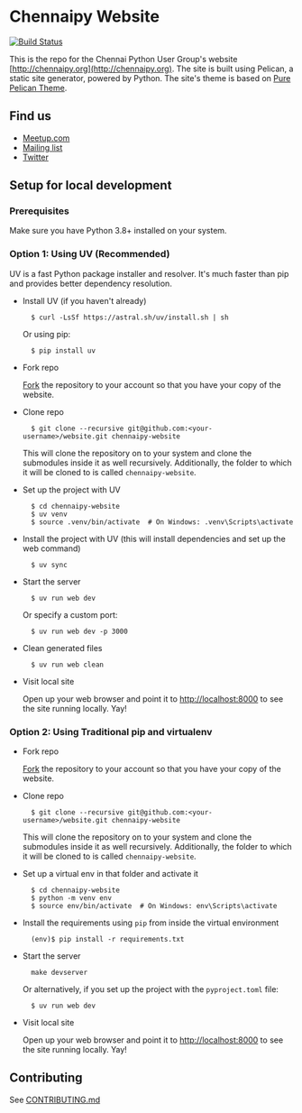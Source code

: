 # Chennaipy Website

[![Build Status](https://travis-ci.org/Chennaipy/website.svg?branch=master)](https://travis-ci.org/Chennaipy/website)

This is the repo for the Chennai Python User Group's website
[http://chennaipy.org](http://chennaipy.org). The site is built
using Pelican, a static site generator, powered by Python. The
site's theme is based on [Pure Pelican Theme](https://github.com/PurePelicanTheme/pure-single).

## Find us

* [Meetup.com](http://www.meetup.com/chennaipy/)
* [Mailing list](https://mail.python.org/mailman/listinfo/chennaipy)
* [Twitter](http://twitter.com/chennaipy)

## Setup for local development

### Prerequisites

Make sure you have Python 3.8+ installed on your system.

### Option 1: Using UV (Recommended)

UV is a fast Python package installer and resolver. It's much faster than pip and provides better dependency resolution.

* Install UV (if you haven't already)

        $ curl -LsSf https://astral.sh/uv/install.sh | sh

  Or using pip:

        $ pip install uv

* Fork repo

  [Fork](https://github.com/Chennaipy/website/fork) the repository to your account
so that you have your copy of the website.

* Clone repo

        $ git clone --recursive git@github.com:<your-username>/website.git chennaipy-website

  This will clone the repository on to your system and clone the submodules inside
it as well recursively. Additionally, the folder to which it will be cloned to
is called `chennaipy-website`.

* Set up the project with UV

        $ cd chennaipy-website
        $ uv venv
        $ source .venv/bin/activate  # On Windows: .venv\Scripts\activate

* Install the project with UV (this will install dependencies and set up the web command)

        $ uv sync

* Start the server

        $ uv run web dev

  Or specify a custom port:

        $ uv run web dev -p 3000

* Clean generated files

        $ uv run web clean

* Visit local site

  Open up your web browser and point it to [http://localhost:8000](http://localhost:8000) to see the site
running locally. Yay!

### Option 2: Using Traditional pip and virtualenv

* Fork repo

  [Fork](https://github.com/Chennaipy/website/fork) the repository to your account
so that you have your copy of the website.

* Clone repo

        $ git clone --recursive git@github.com:<your-username>/website.git chennaipy-website

  This will clone the repository on to your system and clone the submodules inside
it as well recursively. Additionally, the folder to which it will be cloned to
is called `chennaipy-website`.

* Set up a virtual env in that folder and activate it

        $ cd chennaipy-website
        $ python -m venv env
        $ source env/bin/activate  # On Windows: env\Scripts\activate

* Install the requirements using `pip` from inside the virtual environment

        (env)$ pip install -r requirements.txt

* Start the server

        make devserver

  Or alternatively, if you set up the project with the `pyproject.toml` file:

        $ uv run web dev

* Visit local site

  Open up your web browser and point it to [http://localhost:8000](http://localhost:8000) to see the site
running locally. Yay!

## Contributing

See [CONTRIBUTING.md](CONTRIBUTING.md)
